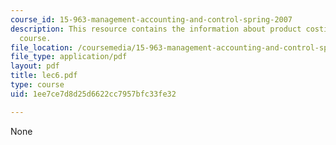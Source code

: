 ```yaml
---
course_id: 15-963-management-accounting-and-control-spring-2007
description: This resource contains the information about product costing in this
  course.
file_location: /coursemedia/15-963-management-accounting-and-control-spring-2007/1ee7ce7d8d25d6622cc7957bfc33fe32_lec6.pdf
file_type: application/pdf
layout: pdf
title: lec6.pdf
type: course
uid: 1ee7ce7d8d25d6622cc7957bfc33fe32

---
```

None